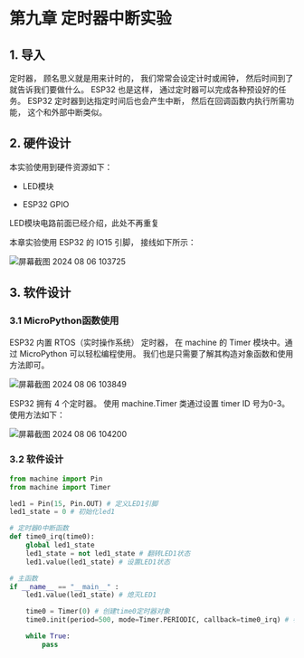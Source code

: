 # 第九章 定时器中断实验

## 1. 导入

定时器， 顾名思义就是用来计时的， 我们常常会设定计时或闹钟， 然后时间到了就告诉我们要做什么。 ESP32 也是这样， 通过定时器可以完成各种预设好的任务。 ESP32 定时器到达指定时间后也会产生中断， 然后在回调函数内执行所需功能， 这个和外部中断类似。

## 2. 硬件设计

本实验使用到硬件资源如下：

- LED模块

- ESP32 GPIO

LED模块电路前面已经介绍，此处不再重复

本章实验使用 ESP32 的 IO15 引脚， 接线如下所示：

![屏幕截图 2024 08 06 103725](https://img.picgo.net/2024/08/06/-2024-08-06-1037253ccc033e6b9e7cdd.png)

## 3. 软件设计

### 3.1 MicroPython函数使用

ESP32 内置 RTOS（实时操作系统） 定时器， 在 machine 的 Timer 模块中。通过 MicroPython 可以轻松编程使用。 我们也是只需要了解其构造对象函数和使用方法即可。

![屏幕截图 2024 08 06 103849](https://img.picgo.net/2024/08/06/-2024-08-06-103849f835e2e6aa910366.png)

ESP32 拥有 4 个定时器。 使用 machine.Timer 类通过设置 timer ID 号为0-3。 使用方法如下：

![屏幕截图 2024 08 06 104200](https://img.picgo.net/2024/08/06/-2024-08-06-1042002fad84c7a7bea276.png)

### 3.2 软件设计

```py
from machine import Pin
from machine import Timer

led1 = Pin(15, Pin.OUT) # 定义LED1引脚
led1_state = 0 # 初始化led1           

# 定时器0中断函数
def time0_irq(time0):
    global led1_state
    led1_state = not led1_state # 翻转LED1状态
    led1.value(led1_state) # 设置LED1状态

# 主函数
if __name__ == "__main__" :
    led1.value(led1_state) # 熄灭LED1

    time0 = Timer(0) # 创建time0定时器对象
    time0.init(period=500, mode=Timer.PERIODIC, callback=time0_irq) # 参数说明：周期为500ms，模式为周期性，回调函数为time0_irq

    while True:
        pass

```
